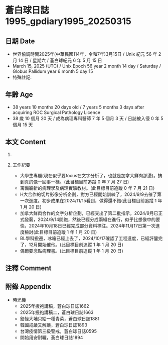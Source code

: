 [_metadata_:encoding]: - "utf-8"
[_metadata_:language]: - "zh-Hant-TW"
[_metadata_:fileformat]: - "markdown"
[_metadata_:MIME_type]: - "text/plain"
[_metadata_:markdown_version]: - "commonmark version 0.30"
[_metadata_:markdown_spec]: - "https://spec.commonmark.org/0.30/"

# 蒼白球日誌1995_gpdiary1995_20250315 #

## 日期 Date ##

* 世界協調時間2025年(中華民國114年，令和7年)3月15日 / Unix 紀元 56 年 2 月 14 日 / 星期六 / 蒼白球紀元 6 年 5 月 15 日
* March 15, 2025 (UTC) / Unix Epoch 56 year 2 month 14 day / Saturday / Globus Pallidum year 6 month 5 day 15
* 特殊註記:

## 年齡 Age ##

* 38 years 10 months 20 days old / 7 years 5 months 3 days after acquiring ROC Surgical Pathology Licence
* 38 歲 10 個月 20 天 / 成為病理專科醫師 7 年 5 個月 3 天 / 日誌被入侵 0 年 5 個月 15 天

## 本文 Content ##

1. 

2. 工作紀要

    - 大學生專題(現在似乎要focus在文字分析了，也就是加拿大鮮肉那邊)。搞到真的像一回事一樣。(此目標目前追蹤 0 年 7 月 27 日)
    - 籌備嶄新的病理學及病理實驗教材。(此目標目前追蹤 0 年 7 月 21 日)
    - H大合作的切片影像分析企劃，對方已經開始訓練了，2024/9/9去催了第一次進度。初步成果在2024/11/15看到，做得還不錯(此目標目前追蹤 1 年 1 月 20 日)
    - 加拿大鮮肉合作的文字分析企劃，已經交出了第二批指示。2024/9月已正式發薪，2024/9/14開跑，然後已經分成兩組在進行，似乎比想像中的要快，2024年10月18日已經完成部分資料標注。2024年11月17日第一次進度檢討(此目標目前追蹤 1 年 1 月 20 日)
    - BL學科搬遷，冰箱已經上去了，2024/10/17確認了工程進度，已經評鑒完了，12月開始催他。(此目標目前追蹤 1 年 1 月 20 日)
    - 偶爾要念點病理書。(此目標目前追蹤 1 年 1 月 20 日)

## 注釋 Comment ##


## 附錄 Appendix ##

* 時光機
    - 2025年授袍講稿，蒼白球日誌1662
    - 2025年授袍講稿二，蒼白球日誌1663
    - 錯怪大埔只給一種青菜，蒼白球日誌1881
    - 韓國戒嚴又解嚴，蒼白球日誌1893
    - 台灣疫情第三級警戒，蒼白球日誌0595
    - 開始用安耐曬，蒼白球日誌1894

